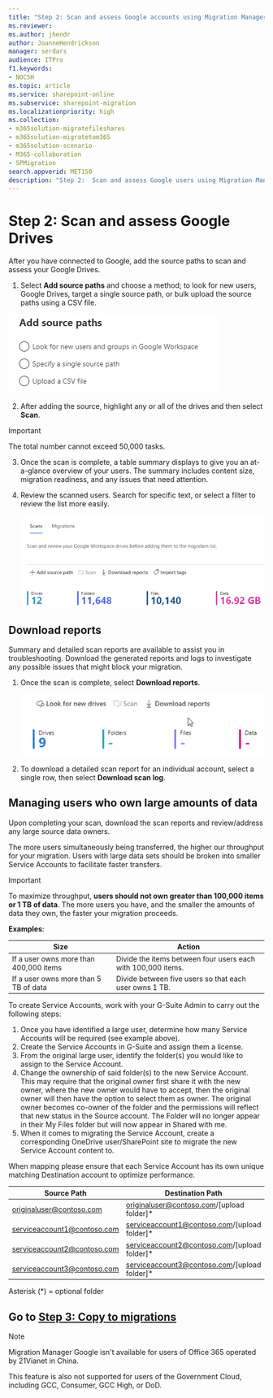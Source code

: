 ```yaml
---
title: "Step 2: Scan and assess Google accounts using Migration Manager"
ms.reviewer:
ms.author: jhendr
author: JoanneHendrickson
manager: serdars
audience: ITPro
f1.keywords:
- NOCSH
ms.topic: article
ms.service: sharepoint-online
ms.subservice: sharepoint-migration
ms.localizationpriority: high
ms.collection:
- m365solution-migratefileshares
- m365solution-migratetom365
- m365solution-scenario
- M365-collaboration
- SPMigration
search.appverid: MET150
description: "Step 2:  Scan and assess Google users using Migration Manager."
---
```


# Step 2: Scan and assess Google Drives

After you have connected to Google, add the source paths to scan and assess your Google Drives.

1. Select **Add source paths** and choose a method; to look for new users, Google Drives, target a single source path, or bulk upload the source paths using a CSV file.

![add source paths manually in Google](media/mm-google-add-source-paths.png)

2. After adding the source, highlight any or all of the drives and then select **Scan**.

>[!Important]
> The total number cannot exceed 50,000 tasks.

3. Once the scan is complete, a table summary displays to give you an at-a-glance overview of your users. The summary includes content size, migration readiness, and any issues that need attention. 
4. Review the scanned users. Search for specific text, or select a filter to review the list more easily.

   ![Summary of scanned Google drives ](media/mm-google-table-summary.png)


## Download reports

Summary and detailed scan reports are available to assist you in troubleshooting. Download the generated reports and logs to investigate any possible issues that might block your migration.

1. Once the scan is complete, select **Download reports**.

   ![download reports for google](media/mm-google-download-reports-button.png)

2. To download a detailed scan report for an individual account, select a single row, then select **Download scan log**.   </br>

## Managing users who own large amounts of data

Upon completing your scan, download the scan reports and review/address any large source data owners.

The more users simultaneously being transferred, the higher our throughput for your migration. Users with large data sets should be broken into smaller Service Accounts to facilitate faster transfers.

> [!IMPORTANT]
> To maximize throughput, **users should not own greater than 100,000 items or 1 TB of data**. The more users you have, and the smaller the amounts of data they own, the faster your migration proceeds.

**Examples**:

|Size|Action|
|---|---|
|If a user owns more than 400,000 items|Divide the items between four users each with 100,000 items.|
|If a user owns more than 5 TB of data|Divide between five users so that each user owns 1 TB. |

To create Service Accounts, work with your G-Suite Admin to carry out the following steps:

1. Once you have identified a large user, determine how many Service Accounts will be required (see example above).
2. Create the Service Accounts in G-Suite and assign them a license.
3. From the original large user, identify the folder(s) you would like to assign to the Service Account.
4. Change the ownership of said folder(s) to the new Service Account. This may require that the original owner first share it with the new owner, where the new owner would have to accept, then the original owner will then have the option to select them as owner. The original owner becomes co-owner of the folder and the permissions will reflect that new status in the Source account. The Folder will no longer appear in their My Files folder but will now appear in Shared with me.
5. When it comes to migrating the Service Account, create a corresponding OneDrive user/SharePoint site to migrate the new Service Account content to.

When mapping please ensure that each Service Account has its own unique matching Destination account to optimize performance.

|Source Path|Destination Path|
|---|---|
|originaluser@contoso.com|originaluser@contoso.com/[upload folder]*|
|serviceaccount1@contoso.com|serviceaccount1@contoso.com/[upload folder]*|
|serviceaccount2@contoso.com|serviceaccount2@contoso.com/[upload folder]*|
|serviceaccount3@contoso.com|serviceaccount3@contoso.com/[upload folder]*|

Asterisk (*) = optional folder

## Go to [**Step 3: Copy to migrations**](mm-Google-step3-copy-to-migrations.md)

> [!NOTE]
> Migration Manager Google isn't available for users of Office 365 operated by 21Vianet in China.
>
> This feature is also not supported for users of the Government Cloud, including GCC, Consumer, GCC High, or DoD.
